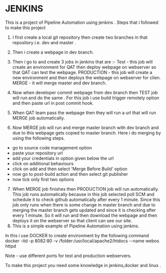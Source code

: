 # JENKINS
This is a project of  Pipeline Automation using jenkins .
Steps that i followed to make this project
1. I first create a local git repository then create two branches in that repository i.e. dev and master .
2. Then i create a webpage in dev branch.
3. Then i go to and create 3 jobs in jenkins that are :-
Test - this job will create an environment for QAT then deploy webpage on webserver so that QAT can test the webpage.
PRODUCTION - this job will create a new  environment and then deploys the  webpage on webserver for clien.
MERGE - it will merge master and dev branch.
4. Now when developer commit webpage from dev branch then TEST job will run and do the same . For this job i use build trigger remotely option and then paste url in post commit hook.

5. When QAT team pass the webpage then they will run a url that will run MERGE job automatically.

6. Now MERGE job will run and merge master branch with dev branch and due to this webpage gets copied to master branch. 
Here i do merging by using the following steps.
- go to source code management option
- paste your repository url
- add your credentials in option given below the url
- click on additional behaviours
- click on add and then select 'Merge Before Build' option
- now go to post-build action and then select git publisher
- now tick only first two options
 
7. When MERGE job finishes then PRODUCTION job will run automatically.
   This job runs automatically because in this job selected poll SCM and schedule it to check github automatically after every 1 minute.
   Since this job only runs when there is some change in master branch and due to merging the master branch gets updated and since it is checking after every 1 minute.
   So it will run and then download the webpage and then deploys it on the webserver so that client can see our site.
8. This is a simple example of Pipeline Automation using jenkins.

In this i use DOCKER to create environment by the following command
docker -itd -p 8082:80 -v /folder:/usr/local/apache2/htdocs --name webos httpd

Note - use different ports for test and production webservers.
 
To make this project you need some knowledge in jenkins,docker and linux .
 
